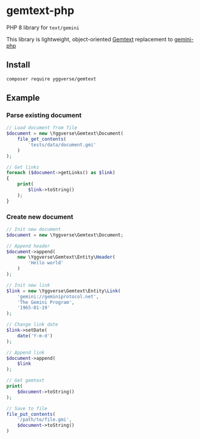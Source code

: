 # gemtext-php

PHP 8 library for `text/gemini`

This library is lightweight, object-oriented [Gemtext](https://geminiprotocol.net/docs/gemtext.gmi) replacement to [gemini-php](https://github.com/YGGverse/gemini-php)

## Install

``` bash
composer require yggverse/gemtext
```

## Example

### Parse existing document

``` php
// Load document from file
$document = new \Yggverse\Gemtext\Document(
    file_get_contents(
        'tests/data/document.gmi'
    )
);

// Get links
foreach ($document->getLinks() as $link)
{
    print(
        $link->toString()
    );
}
```

### Create new document

``` php
// Init new document
$document = new \Yggverse\Gemtext\Document;

// Append header
$document->append(
    new \Yggverse\Gemtext\Entity\Header(
        'Hello world'
    )
);

// Init new link
$link = new \Yggverse\Gemtext\Entity\Link(
    'gemini://geminiprotocol.net',
    'The Gemini Program',
    '1965-01-19'
);

// Change link date
$link->setDate(
    date('Y-m-d')
);

// Append link
$document->append(
    $link
);

// Get gemtext
print(
    $document->toString()
);

// Save to file
file_put_contents(
    '/path/to/file.gmi',
    $document->toString()
)
```